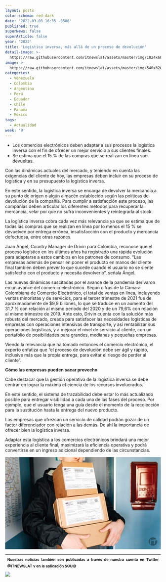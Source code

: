 ```yaml
---
layout: posts
color-schema: red-dark
date: '2022-03-03 16:35 -0500'
published: true
superNews: false
superArticle: false
year: '2022'
title: 'Logística inversa, más allá de un proceso de devolución'
detail-image: >-
  https://raw.githubusercontent.com/itnewslat/assets/master/img/1024x680/envio-paquete-g.jpg
image: >-
  https://raw.githubusercontent.com/itnewslat/assets/master/img/540x320/envio-paquete-p.jpg
categories:
  - Venezuela
  - Colombia
  - Argentina
  - Perú
  - Ecuador
  - Chile
  - Panama
  - Mexico
tags:
  - Actualidad
week: '9'
---
```

- Los comercios electrónicos deben adaptar a sus procesos la logística inversa con el fin de ofrecer un mejor servicio a sus clientes finales.
- Se estima que el 15 % de las compras que se realizan en línea son devueltas.

Con las dinámicas actuales del mercado, y teniendo en cuenta las exigencias del cliente de hoy, las empresas deben incluir en su proceso de logística y en su presupuesto la logística inversa. 

En este sentido, la logística inversa se encarga de devolver la mercancía a su punto de origen o algún almacén establecido según las políticas de devolución de la compañía.  Para cumplir a satisfacción este proceso, las compañías deben articular los diferentes métodos para recuperar la mercancía, velar por que no sufra inconvenientes y reintegrarla al stock. 

La logística inversa cobra cada vez más relevancia ya que se estima que de todas las compras que se realizan en línea por lo menos el 15 % se devuelven por entrega errónea, insatisfacción con el producto y mercancía defectuosa, entre otras razones. 

Juan Ángel, Country Manager de Drivin para Colombia, reconoce que el proceso logístico en los últimos años ha registrado una rápida evolución para adaptarse a estos cambios en los patrones de consumo. “Las empresas además de pensar en poner el producto en manos del cliente final también deben prever lo que sucede cuando el usuario no se siente satisfecho con el producto y necesita devolverlo”, señala Ángel.

Las nuevas dinámicas suscitadas por el avance de la pandemia derivaron en un avance del comercio electrónico. Según cifras de la Cámara Colombiana de Comercio Electrónico, el total de ventas en línea, incluyendo ventas minoristas y de servicios, para el tercer trimestre de 2021 fue de aproximadamente de $9,9 billones, lo que se traduce en un aumento del 31,7 % con relación al mismo periodo del 2020 y de un 79,6% con relación al mismo trimestre de 2019. Ante esto, Drivin cuenta con la solución más robusta del mercado, creada para satisfacer las necesidades logísticas de empresas con operaciones intensivas de transporte, y así rentabilizar sus operaciones logísticas, y a mejorar el nivel de servicio al cliente, con un portafolio de posibilidades para grandes, medianas y pequeñas empresas. 

Viendo la relevancia que ha tomado entonces el comercio electrónico, el experto enfatiza que “el proceso de devolución debe ser ágil y rápido, inclusive más que la propia entrega, para evitar el riesgo de perder al cliente”.

**Cómo las empresas pueden sacar provecho**

Cabe destacar que la gestión operativa de la logística inversa se debe centrar en lograr la máxima eficiencia de los recursos involucrados. 

En este sentido, el sistema de trazabilidad debe estar lo más actualizado posible para entregar visibilidad a cada una de las fases del proceso. Por ejemplo, que el usuario tenga una guía desde el momento de la recolección para la sustitución hasta la entrega del nuevo producto.

Las empresas que ofrezcan un servicio de calidad podrán gozar de un factor diferenciador con relación a las demás. De ahí la importancia de ofrecer bien la logística inversa.

Adaptar esta logística a los comercios electrónicos brindará una mejor experiencia al cliente final, maximizará la eficiencia operativa y podrá convertirse en un ingreso adicional dependiendo de las circunstancias. 

![](https://raw.githubusercontent.com/itnewslat/assets/master/img/540x320/envio-paquete-p.jpg)

<table style="height: 42px;" width="569">
<tbody>
<tr>
<td style="text-align: justify;"><sub><strong>Nuestras noticias también son publicadas a través de nuestra cuenta en Twitter <a href="https://twitter.com/itnewslat?lang=es">@ITNEWSLAT</a> y en la aplicación <a href="https://squidapp.co/en/">SQUID</a></strong></sub></td>
</tr>
</tbody>
</table>

<img src="https://tracker.metricool.com/c3po.jpg?hash=56f88a41e39ab42c063cc51676587a04"/>
